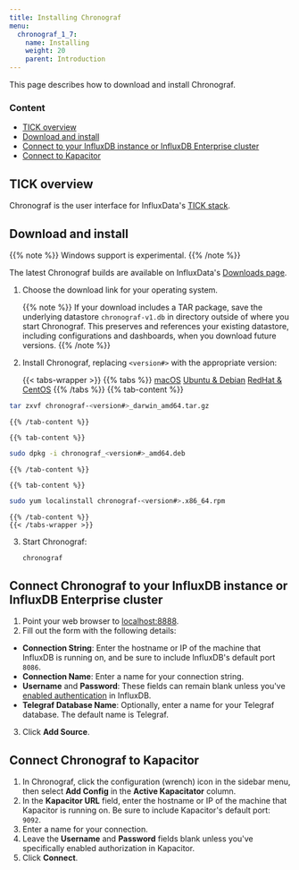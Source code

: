 ```yaml
---
title: Installing Chronograf
menu:
  chronograf_1_7:
    name: Installing
    weight: 20
    parent: Introduction
---
```


This page describes how to download and install Chronograf.

### Content

* [TICK overview](#tick-overview)
* [Download and install](#download-and-install)
* [Connect to your InfluxDB instance or InfluxDB Enterprise cluster](#connect-chronograf-to-your-influxdb-instance-or-influxdb-enterprise-cluster)
* [Connect to Kapacitor](#connect-chronograf-to-kapacitor)


## TICK overview
Chronograf is the user interface for InfluxData's [TICK stack](https://www.influxdata.com/time-series-platform/).

## Download and install

{{% note %}}
Windows support is experimental.
{{% /note %}}

The latest Chronograf builds are available on InfluxData's [Downloads page](https://portal.influxdata.com/downloads).

1. Choose the download link for your operating system.

    {{% note %}}
If your download includes a TAR package, save the underlying datastore `chronograf-v1.db` in directory outside of where you start Chronograf. This preserves and references your existing datastore, including configurations and dashboards, when you download future versions.
    {{% /note %}}

2. Install Chronograf, replacing `<version#>` with the appropriate version:

    {{< tabs-wrapper >}}
    {{% tabs %}}
[macOS](#)
[Ubuntu & Debian](#)
[RedHat & CentOS](#)
    {{% /tabs %}}
    {{% tab-content %}}
```sh
tar zxvf chronograf-<version#>_darwin_amd64.tar.gz
```
    {{% /tab-content %}}

    {{% tab-content %}}
```sh
sudo dpkg -i chronograf_<version#>_amd64.deb
```
    {{% /tab-content %}}

    {{% tab-content %}}
```sh
sudo yum localinstall chronograf-<version#>.x86_64.rpm
```
    {{% /tab-content %}}
    {{< /tabs-wrapper >}}

3. Start Chronograf:

    ```sh
    chronograf
    ```


## Connect Chronograf to your InfluxDB instance or InfluxDB Enterprise cluster

1. Point your web browser to [localhost:8888](http://localhost:8888).
2. Fill out the form with the following details:
  * **Connection String**: Enter the hostname or IP of the machine that InfluxDB is running on, and be sure to include InfluxDB's default port `8086`.
  * **Connection Name**: Enter a name for your connection string.
  * **Username** and **Password**: These fields can remain blank unless you've [enabled authentication](/influxdb/v1.7/administration/authentication_and_authorization.md) in InfluxDB.
  * **Telegraf Database Name**: Optionally, enter a name for your Telegraf database. The default name is Telegraf.
3. Click **Add Source**.

## Connect Chronograf to Kapacitor

1. In Chronograf, click the configuration (wrench) icon in the sidebar menu, then select **Add Config** in the **Active Kapacitator** column.
2. In the **Kapacitor URL** field, enter the hostname or IP of the machine that Kapacitor is running on. Be sure to include Kapacitor's default port: `9092`.
3. Enter a name for your connection.
4. Leave the **Username** and **Password** fields blank unless you've specifically enabled authorization in Kapacitor.
5. Click **Connect**.
